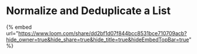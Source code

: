 # Normalize and Deduplicate a List

{% embed url="https://www.loom.com/share/dd2bf1d07f844bcc8531bce710709acb?hide_owner=true&hide_share=true&hide_title=true&hideEmbedTopBar=true" %}
